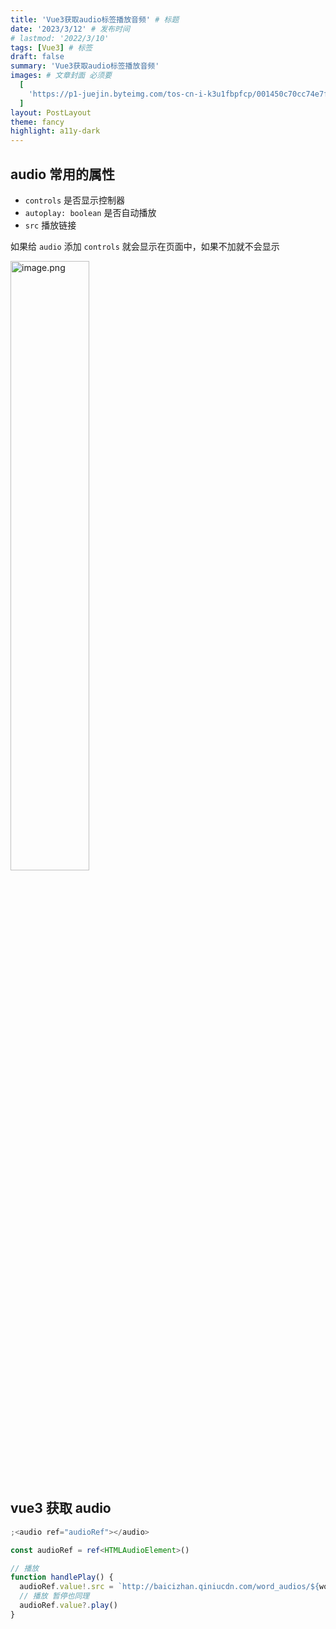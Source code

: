 ```yaml
---
title: 'Vue3获取audio标签播放音频' # 标题
date: '2023/3/12' # 发布时间
# lastmod: '2022/3/10'
tags: [Vue3] # 标签
draft: false
summary: 'Vue3获取audio标签播放音频'
images: # 文章封面 必须要
  [
    'https://p1-juejin.byteimg.com/tos-cn-i-k3u1fbpfcp/001450c70cc74e7f87a40412d20f06a9~tplv-k3u1fbpfcp-zoom-crop-mark:1512:1512:1512:851.awebp?',
  ]
layout: PostLayout
theme: fancy
highlight: a11y-dark
---
```


## audio 常用的属性

- `controls` 是否显示控制器
- `autoplay: boolean` 是否自动播放
- `src` 播放链接

如果给 `audio` 添加 `controls` 就会显示在页面中，如果不加就不会显示

<img src="https://p1-juejin.byteimg.com/tos-cn-i-k3u1fbpfcp/7b96dc832ef34cbe9c4fd93b185dcbeb~tplv-k3u1fbpfcp-watermark.image?" alt="image.png" width="50%" />

## vue3 获取 audio

```ts
;<audio ref="audioRef"></audio>

const audioRef = ref<HTMLAudioElement>()

// 播放
function handlePlay() {
  audioRef.value!.src = `http://baicizhan.qiniucdn.com/word_audios/${word?.value?.word}.mp3`
  // 播放 暂停也同理
  audioRef.value?.play()
}
```
